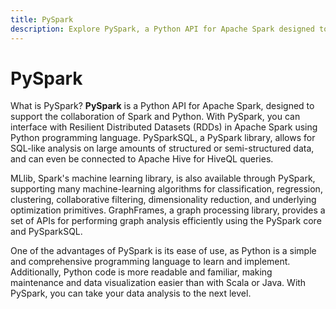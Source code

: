 ```yaml
---
title: PySpark
description: Explore PySpark, a Python API for Apache Spark designed to facilitate collaboration between Spark and Python. Learn how PySpark enables interfacing with Resilient Distributed Datasets (RDDs) in Apache Spark using the Python programming language. Discover PySparkSQL, a PySpark library allowing SQL-like analysis on large amounts of structured or semi-structured data, and its connectivity to Apache Hive for HiveQL queries. Uncover the availability of MLlib, Spark's machine learning library, through PySpark, supporting various machine-learning algorithms. Explore GraphFrames, a graph processing library, providing efficient graph analysis APIs using the PySpark core and PySparkSQL. Recognize the advantages of PySpark, including its ease of use, readability, and familiarity with Python, making data analysis, maintenance, and data visualization more straightforward than with Scala or Java.
---
```


# PySpark

What is PySpark? **PySpark** is a Python API for Apache Spark, designed to support the collaboration of Spark and Python. With PySpark, you can interface with Resilient Distributed Datasets (RDDs) in Apache Spark using Python programming language. PySparkSQL, a PySpark library, allows for SQL-like analysis on large amounts of structured or semi-structured data, and can even be connected to Apache Hive for HiveQL queries.

MLlib, Spark's machine learning library, is also available through PySpark, supporting many machine-learning algorithms for classification, regression, clustering, collaborative filtering, dimensionality reduction, and underlying optimization primitives. GraphFrames, a graph processing library, provides a set of APIs for performing graph analysis efficiently using the PySpark core and PySparkSQL.

One of the advantages of PySpark is its ease of use, as Python is a simple and comprehensive programming language to learn and implement. Additionally, Python code is more readable and familiar, making maintenance and data visualization easier than with Scala or Java. With PySpark, you can take your data analysis to the next level.
